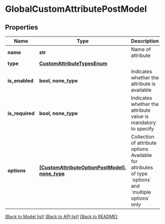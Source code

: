 # GlobalCustomAttributePostModel


## Properties
Name | Type | Description | Notes
------------ | ------------- | ------------- | -------------
**name** | **str** | Name of attribute | 
**type** | [**CustomAttributeTypesEnum**](CustomAttributeTypesEnum.md) |  | 
**is_enabled** | **bool, none_type** | Indicates whether the attribute is available | [optional] 
**is_required** | **bool, none_type** | Indicates whether the attribute value is mandatory to specify | [optional] 
**options** | [**[CustomAttributeOptionPostModel], none_type**](CustomAttributeOptionPostModel.md) | Collection of attribute options     Available for attributes of type &#x60;options&#x60; and &#x60;multiple options&#x60; only | [optional] 

[[Back to Model list]](../README.md#documentation-for-models) [[Back to API list]](../README.md#documentation-for-api-endpoints) [[Back to README]](../README.md)


